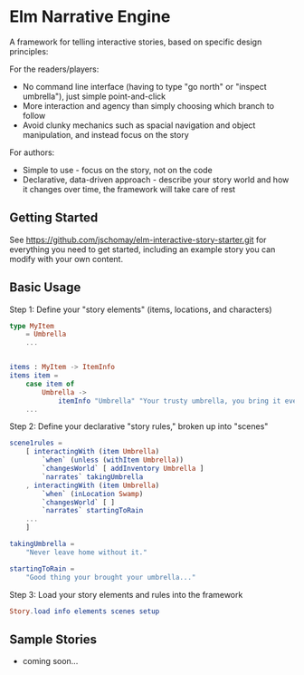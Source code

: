 # Elm Narrative Engine

A framework for telling interactive stories, based on specific design principles:

For the readers/players:

* No command line interface (having to type "go north" or "inspect umbrella"), just simple point-and-click
* More interaction and agency than simply choosing which branch to follow
* Avoid clunky mechanics such as spacial navigation and object manipulation, and instead focus on the story

For authors:

* Simple to use - focus on the story, not on the code
* Declarative, data-driven approach - describe your story world and how it changes over time, the framework will take care of rest

## Getting Started

See https://github.com/jschomay/elm-interactive-story-starter.git for everything you need to get started, including an example story you can modify with your own content.

## Basic Usage

Step 1: Define your "story elements" (items, locations, and characters)

```elm
type MyItem
    = Umbrella
    ...


items : MyItem -> ItemInfo
items item =
    case item of
        Umbrella ->
            itemInfo "Umbrella" "Your trusty umbrella, you bring it everywhere with you."
    ...
```

Step 2: Define your declarative "story rules," broken up into "scenes"

```elm
scene1rules =
    [ interactingWith (item Umbrella)
        `when` (unless (withItem Umbrella))
        `changesWorld` [ addInventory Umbrella ]
        `narrates` takingUmbrella
    , interactingWith (item Umbrella)
        `when` (inLocation Swamp)
        `changesWorld` [ ]
        `narrates` startingToRain
    ...
    ]

takingUmbrella =
    "Never leave home without it."

startingToRain =
    "Good thing your brought your umbrella..."
```

Step 3: Load your story elements and rules into the framework

```elm
Story.load info elements scenes setup
```

## Sample Stories

* coming soon...
